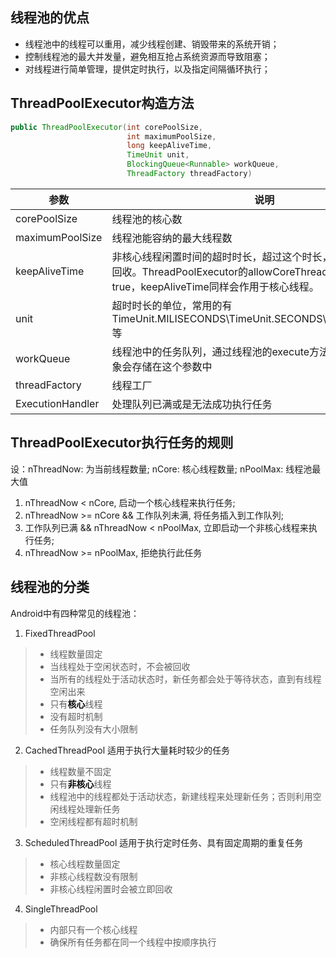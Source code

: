 ## 线程池的优点
 - 线程池中的线程可以重用，减少线程创建、销毁带来的系统开销；
 - 控制线程池的最大并发量，避免相互抢占系统资源而导致阻塞；
 - 对线程进行简单管理，提供定时执行，以及指定间隔循环执行；

## ThreadPoolExecutor构造方法

``` Java
public ThreadPoolExecutor(int corePoolSize,
                          int maximumPoolSize,
                          long keepAliveTime,
                          TimeUnit unit,
                          BlockingQueue<Runnable> workQueue,
                          ThreadFactory threadFactory)
```

| 参数 | 说明 |
| -- | -- |
| corePoolSize | 线程池的核心数 |
| maximumPoolSize | 线程池能容纳的最大线程数 |
| keepAliveTime| 非核心线程闲置时间的超时时长，超过这个时长，非核心线程就会被回收。ThreadPoolExecutor的allowCoreThreadTimeOut属性为true，keepAliveTime同样会作用于核心线程。|
| unit | 超时时长的单位，常用的有TimeUnit.MILISECONDS\TimeUnit.SECONDS\TimeUnit.MINUTES等 |
| workQueue | 线程池中的任务队列，通过线程池的execute方法提交Runnerable对象会存储在这个参数中 |
| threadFactory | 线程工厂 |
|ExecutionHandler | 处理队列已满或是无法成功执行任务 |



## ThreadPoolExecutor执行任务的规则
设：nThreadNow: 为当前线程数量;
   nCore: 核心线程数量;
   nPoolMax: 线程池最大值

1. nThreadNow < nCore, 启动一个核心线程来执行任务;
2. nThreadNow >= nCore && 工作队列未满, 将任务插入到工作队列;
3. 工作队列已满 && nThreadNow < nPoolMax, 立即启动一个非核心线程来执行任务;
4. nThreadNow >= nPoolMax, 拒绝执行此任务


## 线程池的分类
Android中有四种常见的线程池：

1. FixedThreadPool
>  - 线程数量固定
>  - 当线程处于空闲状态时，不会被回收
>  - 当所有的线程处于活动状态时，新任务都会处于等待状态，直到有线程空闲出来
>  - 只有<font color="black">**核心**</font>线程
>  - 没有超时机制
>  - 任务队列没有大小限制

2. CachedThreadPool 适用于执行大量耗时较少的任务
>  - 线程数量不固定
>  - 只有<font color="black">**非核心**</font>线程
>  - 线程池中的线程都处于活动状态，新建线程来处理新任务；否则利用空闲线程处理新任务
>  - 空闲线程都有超时机制

3. ScheduledThreadPool 适用于执行定时任务、具有固定周期的重复任务
>  - 核心线程数量固定
>  - 非核心线程数没有限制
>  - 非核心线程闲置时会被立即回收

4. SingleThreadPool
>  - 内部只有一个核心线程
>  - 确保所有任务都在同一个线程中按顺序执行

